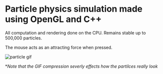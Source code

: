 <h1>Particle physics simulation made using OpenGL and C++</h1>

All computation and rendering done on the CPU. Remains stable up to 500,000 particles. 

The mouse acts as an attracting force when pressed.

![particle gif](https://github.com/user-attachments/assets/31efbf02-bbc1-40c4-960b-5f6a0ce43196)


**Note that the GIF compression severly effects how the partilces really look*
